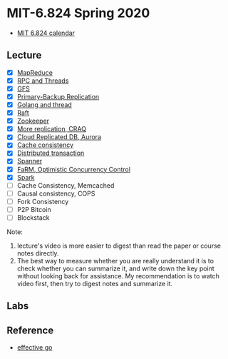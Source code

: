 # MIT-6.824 Spring 2020

- [MIT 6.824 calendar](https://pdos.csail.mit.edu/6.824/schedule.html)

## Lecture
- [x] [MapReduce](lectures/1.MapReduce.md)
- [x] [RPC and Threads](lectures/2.RPC%20and%20Threads.md)
- [x] [GFS](lectures/3.GFS.md)
- [x] [Primary-Backup Replication](lectures/4.Primary-Backup%20replication.md)
- [x] [Golang and thread](lectures/5.Golang%20and%20thread.md)
- [x] [Raft](lectures/6.Raft.md)
- [x] [Zookeeper](lectures/7.Zookeeper.md)
- [x] [More replication, CRAQ](lectures/8.Chain_Replication_CRAQ.md)
- [x] [Cloud Replicated DB, Aurora](lectures/9.Aurora_SQL.md)
- [x] [Cache consistency](lectures/10.CacheConsistency.md)
- [x] [Distributed transaction](lectures/11.DistributedTransactions.md)
- [x] [Spanner](lectures/12.Spanner.md)
- [x] [FaRM, Optimistic Concurrency Control](lectures/13.OptimisticConcurrencyControl.md)
- [x] [Spark](lectures/14.Spark.md)
- [ ] Cache Consistency, Memcached
- [ ] Causal consistency, COPS
- [ ] Fork Consistency
- [ ] P2P Bitcoin
- [ ] Blockstack

Note:
1. lecture's video is more easier to digest than read the paper or course notes directly.
2. The best way to measure whether you are really understand it is to check whether you can summarize it, and write down the key point without looking back for assistance.
My recommendation is to watch video first, then try to digest notes and summarize it.

## Labs


## Reference
- [effective go](https://golang.org/doc/effective_go.html)
